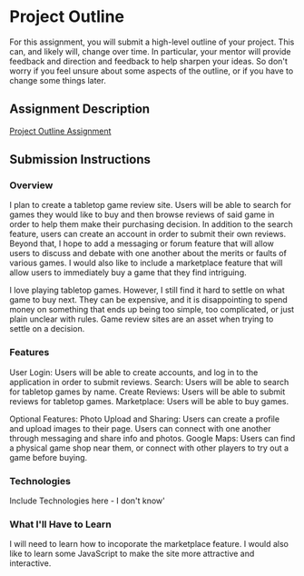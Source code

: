 # Project Outline
For this assignment, you will submit a high-level outline of your project. This can, and likely will, change over time. In particular, your mentor will provide feedback and direction and feedback to help sharpen your ideas. So don't worry if you feel unsure about some aspects of the outline, or if you have to change some things later.

## Assignment Description
[Project Outline Assignment](https://education.launchcode.org/liftoff/assignments/project-outline/)

## Submission Instructions

### Overview
I plan to create a tabletop game review site. Users will be able to search for games
they would like to buy and then browse reviews of said game in order 
to help them make their purchasing decision. In addition to the search feature,
users can create an account in order to submit their own reviews. Beyond that, I hope to 
add a messaging or forum feature that will allow users to discuss and debate with one another
about the merits or faults of various games. I would also like to include a marketplace feature 
that will allow users to immediately buy a game that they find intriguing. 

I love playing tabletop games. However, I still find it hard to settle on 
what game to buy next. They can be expensive, and it is disappointing to spend money on something 
that ends up being too simple, too complicated, or just plain unclear with rules. Game review sites 
are an asset when trying to settle on a decision.

### Features
User Login: Users will be able to create accounts, and log in to the application in order to 
submit reviews.
Search: Users will be able to search for tabletop games by name.
Create Reviews: Users will be able to submit reviews for tabletop games.
Marketplace: Users will be able to buy games.

Optional Features:
Photo Upload and Sharing: Users can create a profile and upload images to their page. Users can 
connect with one another through messaging and share info and photos.
Google Maps: Users can find a physical game shop near them, or connect with other players to try
out a game before buying.

### Technologies
Include Technologies here - I don't know'

### What I'll Have to Learn
I will need to learn how to incoporate the marketplace feature. I would also like to learn some 
JavaScript to make the site more attractive and interactive. 